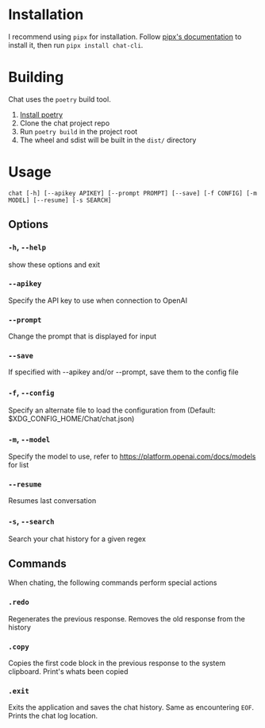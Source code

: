 # Installation

I recommend using `pipx` for installation. Follow [pipx's documentation](https://pypa.github.io/pipx/) to install it, then run `pipx install chat-cli`.

# Building

Chat uses the `poetry` build tool.

1. [Install poetry](https://python-poetry.org/docs/#installation)
2. Clone the chat project repo
3. Run `poetry build` in the project root
4. The wheel and sdist will be built in the `dist/` directory

# Usage

`chat [-h] [--apikey APIKEY] [--prompt PROMPT] [--save] [-f CONFIG] [-m MODEL] [--resume] [-s SEARCH]`

## Options

### `-h`, `--help`

show these options and exit

### `--apikey`

Specify the API key to use when connection to OpenAI

### `--prompt`

Change the prompt that is displayed for input

### `--save`

If specified with --apikey and/or --prompt, save them to the config file

### `-f`, `--config` 

Specify an alternate file to load the configuration from (Default: $XDG_CONFIG_HOME/Chat/chat.json)

### `-m`, `--model`

Specify the model to use, refer to https://platform.openai.com/docs/models for list

### `--resume`

Resumes last conversation

### `-s`, `--search`

Search your chat history for a given regex

## Commands

When chating, the following commands perform special actions

### `.redo`

Regenerates the previous response. Removes the old response from the history

### `.copy`

Copies the first code block in the previous response to the system clipboard. Print's whats been copied

### `.exit`

Exits the application and saves the chat history. Same as encountering `EOF`. Prints the chat log location.

